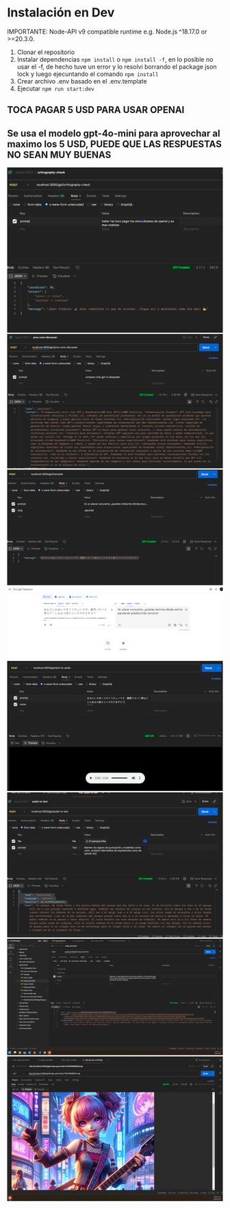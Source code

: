 # Instalación en Dev

IMPORTANTE: Node-API v9 compatible runtime e.g. Node.js ^18.17.0 or >=20.3.0.

1. Clonar el repositorio
2. Instalar dependencias `npm install` o `npm install -f`, en lo posible no usar el -f, de hecho tuve un error y lo resolvi borrando el package json lock y luego ejecuntando el comando `npm install`
3. Crear archivo .env basado en el .env.template
4. Ejecutar `npm run start:dev`

## TOCA PAGAR 5 USD PARA USAR OPENAI

## Se usa el modelo gpt-4o-mini para aprovechar al maximo los 5 USD, PUEDE QUE LAS RESPUESTAS NO SEAN MUY BUENAS

<img src="https://github.com/oscarrodriguezbu/nest-openai-backend-2025/blob/main/Notas/screenshoots/screenshoots1.png?raw=true" alt="Dashboard Screenshot">

<img src="https://github.com/oscarrodriguezbu/nest-openai-backend-2025/blob/main/Notas/screenshoots/screenshoots2.png?raw=true" alt="Dashboard Screenshot">

<img src="https://github.com/oscarrodriguezbu/nest-openai-backend-2025/blob/main/Notas/screenshoots/screenshoots3.png?raw=true" alt="Dashboard Screenshot">

<img src="https://github.com/oscarrodriguezbu/nest-openai-backend-2025/blob/main/Notas/screenshoots/screenshoots4.png?raw=true" alt="Dashboard Screenshot">

<img src="https://github.com/oscarrodriguezbu/nest-openai-backend-2025/blob/main/Notas/screenshoots/screenshoots5.png?raw=true" alt="Dashboard Screenshot">

<img src="https://github.com/oscarrodriguezbu/nest-openai-backend-2025/blob/main/Notas/screenshoots/screenshoots6.png?raw=true" alt="Dashboard Screenshot">

<img src="https://github.com/oscarrodriguezbu/nest-openai-backend-2025/blob/main/Notas/screenshoots/screenshoots7.png?raw=true" alt="Dashboard Screenshot">

<img src="https://github.com/oscarrodriguezbu/nest-openai-backend-2025/blob/main/Notas/screenshoots/screenshoots8.png?raw=true" alt="Dashboard Screenshot">

